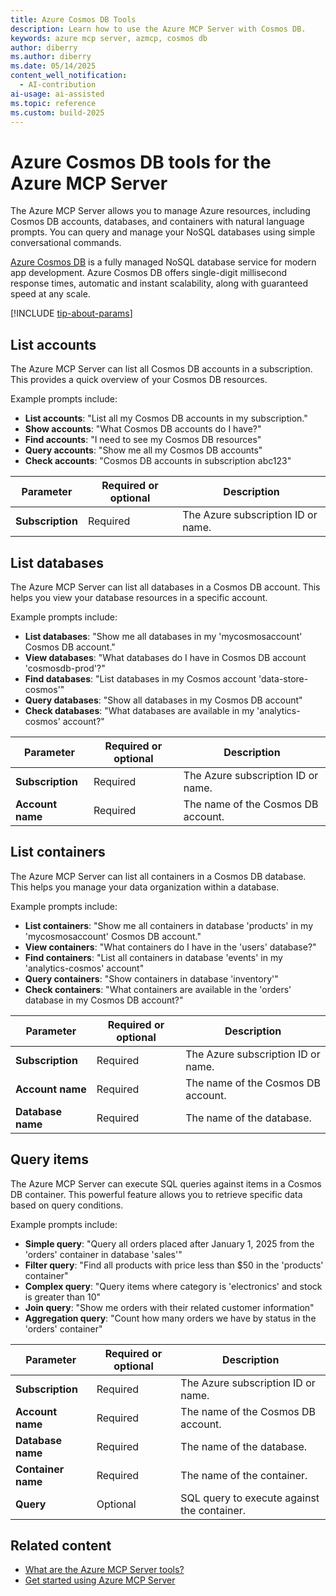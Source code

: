 ```yaml
---
title: Azure Cosmos DB Tools 
description: Learn how to use the Azure MCP Server with Cosmos DB.
keywords: azure mcp server, azmcp, cosmos db
author: diberry
ms.author: diberry
ms.date: 05/14/2025
content_well_notification: 
  - AI-contribution
ai-usage: ai-assisted
ms.topic: reference
ms.custom: build-2025
--- 
```

# Azure Cosmos DB tools for the Azure MCP Server

The Azure MCP Server allows you to manage Azure resources, including Cosmos DB accounts, databases, and containers with natural language prompts. You can query and manage your NoSQL databases using simple conversational commands.

[Azure Cosmos DB](/azure/cosmos-db/introduction) is a fully managed NoSQL database service for modern app development. Azure Cosmos DB offers single-digit millisecond response times, automatic and instant scalability, along with guaranteed speed at any scale.

[!INCLUDE [tip-about-params](../includes/tools/parameter-consideration.md)]

## List accounts

The Azure MCP Server can list all Cosmos DB accounts in a subscription. This provides a quick overview of your Cosmos DB resources.

Example prompts include:

- **List accounts**: "List all my Cosmos DB accounts in my subscription."
- **Show accounts**: "What Cosmos DB accounts do I have?"
- **Find accounts**: "I need to see my Cosmos DB resources"
- **Query accounts**: "Show me all my Cosmos DB accounts"
- **Check accounts**: "Cosmos DB accounts in subscription abc123"

| Parameter | Required or optional | Description |
|-----------|-------------|-------------|
| **Subscription** | Required | The Azure subscription ID or name. |

## List databases

The Azure MCP Server can list all databases in a Cosmos DB account. This helps you view your database resources in a specific account.

Example prompts include:

- **List databases**: "Show me all databases in my 'mycosmosaccount' Cosmos DB account."
- **View databases**: "What databases do I have in Cosmos DB account 'cosmosdb-prod'?"
- **Find databases**: "List databases in my Cosmos account 'data-store-cosmos'"
- **Query databases**: "Show all databases in my Cosmos DB account"
- **Check databases**: "What databases are available in my 'analytics-cosmos' account?"

| Parameter | Required or optional | Description |
|-----------|-------------|-------------|
| **Subscription** | Required | The Azure subscription ID or name. |
| **Account name** | Required | The name of the Cosmos DB account. |

## List containers

The Azure MCP Server can list all containers in a Cosmos DB database. This helps you manage your data organization within a database.

Example prompts include:

- **List containers**: "Show me all containers in database 'products' in my 'mycosmosaccount' Cosmos DB account."
- **View containers**: "What containers do I have in the 'users' database?"
- **Find containers**: "List all containers in database 'events' in my 'analytics-cosmos' account"
- **Query containers**: "Show containers in database 'inventory'"
- **Check containers**: "What containers are available in the 'orders' database in my Cosmos DB account?"

| Parameter | Required or optional | Description |
|-----------|-------------|-------------|
| **Subscription** | Required | The Azure subscription ID or name. |
| **Account name** | Required | The name of the Cosmos DB account. |
| **Database name** | Required | The name of the database. |

## Query items

The Azure MCP Server can execute SQL queries against items in a Cosmos DB container. This powerful feature allows you to retrieve specific data based on query conditions.

Example prompts include:

- **Simple query**: "Query all orders placed after January 1, 2025 from the 'orders' container in database 'sales'"
- **Filter query**: "Find all products with price less than $50 in the 'products' container"
- **Complex query**: "Query items where category is 'electronics' and stock is greater than 10"
- **Join query**: "Show me orders with their related customer information"
- **Aggregation query**: "Count how many orders we have by status in the 'orders' container"

| Parameter | Required or optional | Description |
|-----------|-------------|-------------|
| **Subscription** | Required | The Azure subscription ID or name. |
| **Account name** | Required | The name of the Cosmos DB account. |
| **Database name** | Required | The name of the database. |
| **Container name** | Required | The name of the container. |
| **Query** | Optional | SQL query to execute against the container. |

## Related content

- [What are the Azure MCP Server tools?](index.md)
- [Get started using Azure MCP Server](../get-started.md)
